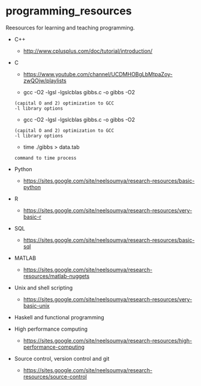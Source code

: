# programming_resources

Reesources for learning and teaching programming.

*   C++

      *  http://www.cplusplus.com/doc/tutorial/introduction/

* C

     * https://www.youtube.com/channel/UCDMHOBgLbMtpaZoy-zwQOjw/playlists

     * gcc -O2 -lgsl -lgslcblas gibbs.c -o gibbs
      -O2 
      
      (capital O and 2) optimization to GCC
      -l library options
      
     * gcc -O2 -lgsl -lgslcblas gibbs.c -o gibbs
      -O2 
      
      (capital O and 2) optimization to GCC
      -l library options

     * time ./gibbs > data.tab
      
      command to time process 
        
* Python

     * https://sites.google.com/site/neelsoumya/research-resources/basic-python


* R

     * https://sites.google.com/site/neelsoumya/research-resources/very-basic-r     


* SQL

     * https://sites.google.com/site/neelsoumya/research-resources/basic-sql

* MATLAB

     * https://sites.google.com/site/neelsoumya/research-resources/matlab-nuggets
     

* Unix and shell scripting

     * https://sites.google.com/site/neelsoumya/research-resources/very-basic-unix


* Haskell and functional programming
     

* High performance computing

     * https://sites.google.com/site/neelsoumya/research-resources/high-performance-computing

* Source control, version control and git

     * https://sites.google.com/site/neelsoumya/research-resources/source-control
